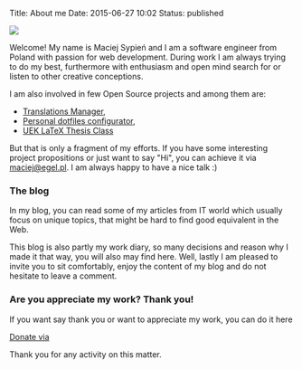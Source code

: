 Title: About me
Date: 2015-06-27 10:02
Status: published


<img class="avatar thumbnail" src="https://secure.gravatar.com/avatar/4d66c5a2d6be57e7cb9bdef200417b4d?s=200"/>

Welcome! My name is Maciej Sypień and I am a software engineer from Poland with passion for web development.
During work I am always trying to do my best, furthermore with enthusiasm and open mind search for or listen to other creative conceptions.

I am also involved in few Open Source projects and among them are:

-   [Translations Manager][github-tr],
-   [Personal dotfiles configurator][github-dotfiles],
-   [UEK LaTeX Thesis Class][github-UEKThesis]

But that is only a fragment of my efforts. If you have some interesting project propositions or just want to say "Hi", you can achieve it via <maciej@egel.pl>. I am always happy to have a nice talk :)

### The blog
In my blog, you can read some of my articles from IT world which usually focus on unique topics, that might be hard to find good equivalent in the Web.

This blog is also partly my work diary, so many decisions and reason why I made it that way, you will also may find here. Well, lastly I am pleased to invite you to sit comfortably, enjoy the content of my blog and do not hesitate to leave a comment.

### Are you appreciate my work? Thank you!
If you want say thank you or want to appreciate my work, you can do it here

<a class="btn btn-success" target="_blank" href="https://www.paypal.me/MaciejSypien">
  Donate via <i class="fa fa-paypal"></i>
</a>

Thank you for any activity on this matter.

[github-dotfiles]: https://github.com/egel/dotfiles
[github-tr]: https://github.com/Contactis/translations-manager
[github-UEKThesis]: https://github.com/egel/uek-latex-thesis-class
